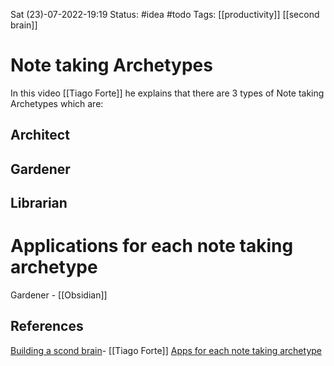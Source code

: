 Sat (23)-07-2022-19:19
Status: #idea #todo
Tags: [[productivity]] [[second brain]] 

# Note taking Archetypes
In this video [[Tiago Forte]] he explains that there are 3 types of Note taking Archetypes which are:

## Architect



## Gardener


## Librarian


# Applications for each note taking archetype

Gardener - [[Obsidian]]



## References

[Building a scond brain](https://www.amazon.com/Building-Second-Brain-Organize-Potential/dp/1982167386)- [[Tiago Forte]]
[Apps for each note taking archetype](https://www.youtube.com/watch?v=f3dDVtJ2sec&t=291s)
